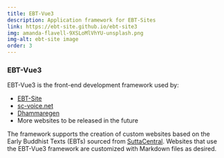 ```yaml
---
title: EBT-Vue3
description: Application framework for EBT-Sites
link: https://ebt-site.github.io/ebt-site3
img: amanda-flavell-9XSLoMlVhYU-unsplash.png
img-alt: ebt-site image
order: 3
---
```


### EBT-Vue3

EBT-Vue3 is the front-end development framework used by:

* [EBT-Site](https://ebt-site.sc-voice.net/)
* [sc-voice.net](https://sc-voice.net)
* [Dhammaregen](https://dhammaregen.net)
* More websites to be released in the future

The framework supports the creation of custom websites
based on the Early Buddhist Texts (EBTs) sourced
from [SuttaCentral](https://suttacentral.net).
Websites that use the EBT-Vue3 framework 
are customized with Markdown files as desired.

